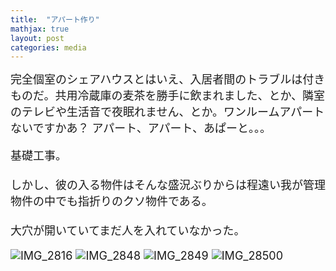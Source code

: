 ```yaml
---
title:  "アパート作り"
mathjax: true
layout: post
categories: media
---
```

<span style="font-size:large">
完全個室のシェアハウスとはいえ、入居者間のトラブルは付きものだ。共用冷蔵庫の麦茶を勝手に飲まれました、とか、隣室のテレビや生活音で夜眠れません、とか。ワンルームアパートないですかあ？
アパート、アパート、あぱーと。。。

基礎工事。<br><br>
しかし、彼の入る物件はそんな盛況ぶりからは程遠い我が管理物件の中でも指折りのクソ物件である。<br><br>
大穴が開いていてまだ人を入れていなかった。
  
![IMG_2816](https://github.com/t-hlki/t-hlki.github.io/assets/128742660/a5657a71-9bbc-4cd5-9a1d-7fb5aa88f6ff)
![IMG_2848](https://github.com/t-hlki/t-hlki.github.io/assets/128742660/78b15d07-1e5d-4834-aace-d97360fc27b8)
![IMG_2849](https://github.com/t-hlki/t-hlki.github.io/assets/128742660/e311b158-0b68-4ef5-89b4-139b5b3a8f06)
![IMG_28500](https://github.com/t-hlki/t-hlki.github.io/assets/128742660/e81e2c32-8917-4a64-b549-80e0eed6d4c0)

</span>
